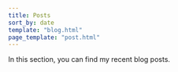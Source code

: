 ```yaml
---
title: Posts
sort_by: date
template: "blog.html"
page_template: "post.html"
---
```


In this section, you can find my recent blog posts.
